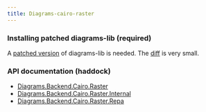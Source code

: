 ```yaml
---
title: Diagrams-cairo-raster
---
```


### Installing patched diagrams-lib (required)

A [patched version](https://github.com/taruti/diagrams-lib) of diagrams-lib is needed.
The [diff](https://github.com/taruti/diagrams-lib/commit/26afbac84973a15b7fb04fd8d62043105dc0d3ca)
is very small.

### API documentation (haddock)

* [Diagrams.Backend.Cairo.Raster](https://taruti.github.io/diagrams-cairo-raster/haddock/Diagrams-Backend-Cairo-Raster.html)
* [Diagrams.Backend.Cairo.Raster.Internal](https://taruti.github.io/diagrams-cairo-raster/haddock/Diagrams-Backend-Cairo-Raster-Internal.html)
* [Diagrams.Backend.Cairo.Raster.Repa](https://taruti.github.io/diagrams-cairo-raster/haddock/Diagrams-Backend-Cairo-Raster-Repa.html)
